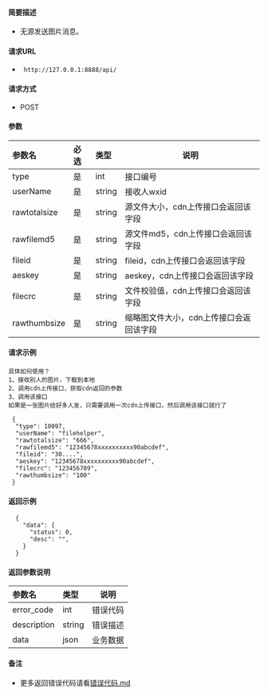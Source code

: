 

#### 简要描述

- 无源发送图片消息。

#### 请求URL

- ` http://127.0.0.1:8888/api/`

#### 请求方式

- POST

#### 参数

| 参数名          | 必选 | 类型     | 说明                    |   
|:-------------|:---|:-------|-----------------------|   
| type         | 是  | int    | 接口编号                  |   
| userName     | 是  | string | 接收人wxid               |   
| rawtotalsize | 是  | string | 源文件大小，cdn上传接口会返回该字段   |   
| rawfilemd5   | 是  | string | 源文件md5，cdn上传接口会返回该字段  |   
| fileid       | 是  | string | fileid，cdn上传接口会返回该字段  |   
| aeskey       | 是  | string | aeskey，cdn上传接口会返回该字段  |   
| filecrc      | 是  | string | 文件校验值，cdn上传接口会返回该字段   |   
| rawthumbsize | 是  | string | 缩略图文件大小，cdn上传接口会返回该字段 |   

#### 请求示例


```
具体如何使用？
1、接收别人的图片，下载到本地
2、调用cdn上传接口，获取cdn返回的参数
3、调用该接口
如果是一张图片给好多人发，只需要调用一次cdn上传接口，然后调用该接口就行了

 {
  "type": 10097,
  "userName": "filehelper",
  "rawtotalsize": "666",
  "rawfilemd5": "12345678xxxxxxxxxx90abcdef",
  "fileid": "30....",
  "aeskey": "12345678xxxxxxxxxx90abcdef",
  "filecrc": "123456789",
  "rawthumbsize": "100"
 }

```

#### 返回示例

``` 
  {
    "data": {
      "status": 0,
      "desc": "",
    }
  }
```

#### 返回参数说明

| 参数名         | 类型     | 说明   |   
|:------------|:-------|------|   
| error_code  | int    | 错误代码 |   
| description | string | 错误描述 |   
| data        | json   | 业务数据 |   

#### 备注

- 更多返回错误代码请看[错误代码.md](../错误代码.md)






